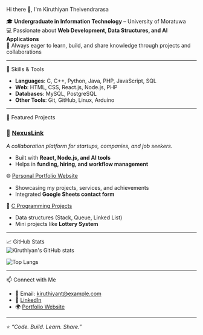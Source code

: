 Hi there 👋, I'm Kiruthiyan Theivendrarasa  

🎓 **Undergraduate in Information Technology** – University of Moratuwa  
💻 Passionate about **Web Development, Data Structures, and AI Applications**  
🚀 Always eager to learn, build, and share knowledge through projects and collaborations  

---

🔧 Skills & Tools  
- **Languages**: C, C++, Python, Java, PHP, JavaScript, SQL  
- **Web**: HTML, CSS, React.js, Node.js, PHP  
- **Databases**: MySQL, PostgreSQL  
- **Other Tools**: Git, GitHub, Linux, Arduino  

---

📂 Featured Projects  

### 🚀 [NexusLink](https://github.com/Kiruthiyan/NexusLink)  
*A collaboration platform for startups, companies, and job seekers.*  
- Built with **React, Node.js, and AI tools**  
- Helps in **funding, hiring, and workflow management**  

🌐 [Personal Portfolio Website](https://github.com/Kiruthiyan/Portfolio)  
- Showcasing my projects, services, and achievements  
- Integrated **Google Sheets contact form**  

🎲 [C Programming Projects](https://github.com/Kiruthiyan/C-Programs)  
- Data structures (Stack, Queue, Linked List)  
- Mini projects like **Lottery System**  

---

📈 GitHub Stats  
![Kiruthiyan's GitHub stats](https://github-readme-stats.vercel.app/api?username=Kiruthiyan&show_icons=true&theme=radical)  

![Top Langs](https://github-readme-stats.vercel.app/api/top-langs/?username=Kiruthiyan&layout=compact&theme=radical)  

---

📫 Connect with Me  
- 📧 Email: kiruthiyant@example.com  
- 💼 [LinkedIn](https://www.linkedin.com)  
- 🌍 [Portfolio Website](https://your-portfolio-link.com)  

---
⭐️ *“Code. Build. Learn. Share.”*
